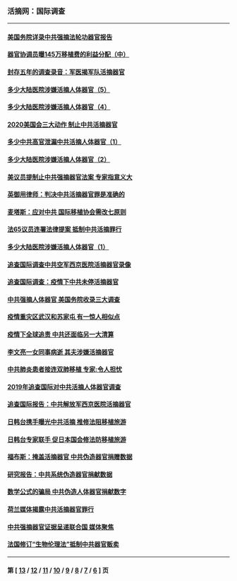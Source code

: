### 活摘网：国际调查
---
#### [美国务院详录中共强摘法轮功器官报告](../../pages/nf5947/n12944519.md?06130430) 
#### [器官协调员曝145万移植费的利益分配（中）](../../pages/nf5947/n12894547.md?06130430) 
#### [封存五年的调查录音：军医揭军队活摘器官](../../pages/nf5947/n12798692.md?06130430) 
#### [多少大陆医院涉嫌活摘人体器官（5）](../../pages/nf5947/n12768383.md?06130430) 
#### [多少大陆医院涉嫌活摘人体器官（4）](../../pages/nf5947/n12664434.md?06130430) 
#### [2020美国会三大动作 制止中共活摘器官](../../pages/nf5947/n12682004.md?06130430) 
#### [多少中共高官泄漏中共活摘人体器官（1）](../../pages/nf5947/n12671234.md?06130430) 
#### [多少大陆医院涉嫌活摘人体器官（2）](../../pages/nf5947/n12655589.md?06130430) 
#### [美议员提制止中共强摘器官法案 专家指意义大](../../pages/nf5947/n12630561.md?06130430) 
#### [英御用律师：判决中共活摘器官罪是准确的](../../pages/nf5947/n12580740.md?06130430) 
#### [麦塔斯：应对中共 国际移植协会需改七原则](../../pages/nf5947/n12514711.md?06130430) 
#### [法65议员连署法律提案 抵制中共活摘罪行](../../pages/nf5947/n12437047.md?06130430) 
#### [多少大陆医院涉嫌活摘人体器官（1）](../../pages/nf5947/n12414284.md?06130430) 
#### [追查国际调查中共空军西京医院活摘器官录像](../../pages/nf5947/n12348837.md?06130430) 
#### [追查国际调查：疫情下中共未停活摘器官](../../pages/nf5947/n12273415.md?06130430) 
#### [中共强摘人体器官 美国务院收录三大调查](../../pages/nf5947/n12181488.md?06130430) 
#### [疫情重灾区武汉和苏家屯 有一惊人相似点](../../pages/nf5947/n12150824.md?06130430) 
#### [疫情下全球追责 中共还面临另一大清算](../../pages/nf5947/n12070397.md?06130430) 
#### [李文亮一女同事病逝 其夫涉嫌活摘器官](../../pages/nf5947/n11957882.md?06130430) 
#### [中共肺炎患者接连双肺移植 专家:令人担忧](../../pages/nf5947/n11945516.md?06130430) 
#### [2019年追查国际对中共活摘人体器官调查](../../pages/nf5947/n11917733.md?06130430) 
#### [追查国际报告：中共解放军西京医院活摘器官](../../pages/nf5947/n11838359.md?06130430) 
#### [日韩台携手曝光中共活摘 推修法阻移植旅游](../../pages/nf5947/n11712046.md?06130430) 
#### [日韩台专家联手 促日本国会修法防移植旅游](../../pages/nf5947/n11708887.md?06130430) 
#### [福布斯：掩盖活摘器官 中共伪造器官捐赠数据](../../pages/nf5947/n11669316.md?06130430) 
#### [研究报告：中共系统伪造器官捐献数据](../../pages/nf5947/n11665366.md?06130430) 
#### [数学公式的骗局 中共伪造人体器官捐献数字](../../pages/nf5947/n11657738.md?06130430) 
#### [荷兰媒体揭露中共活摘器官罪行](../../pages/nf5947/n11574020.md?06130430) 
#### [中共强摘器官证据呈递联合国 媒体聚焦](../../pages/nf5947/n11546426.md?06130430) 
#### [法国修订“生物伦理法”抵制中共器官贩卖](../../pages/nf5947/n11545564.md?06130430) 

---
#### 第 [ [13](./13.md?06130430) / [12](./12.md?06130430) / [11](./11.md?06130430) / [10](./10.md?06130430) / [9](./9.md?06130430) / [8](./8.md?06130430) / [7](./7.md?06130430) / [6](./6.md?06130430) ] 页
